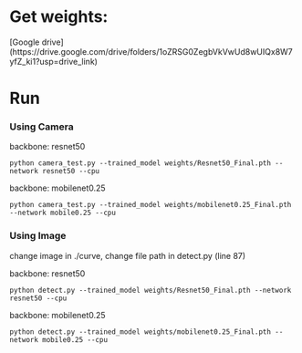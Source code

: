 <h1>Get weights: </h1>
[Google drive](https://drive.google.com/drive/folders/1oZRSG0ZegbVkVwUd8wUIQx8W7yfZ_ki1?usp=drive_link)

<h1>Run</h1>

<h3> Using Camera </h3>
backbone: resnet50

```
python camera_test.py --trained_model weights/Resnet50_Final.pth --network resnet50 --cpu
```

backbone: mobilenet0.25

```
python camera_test.py --trained_model weights/mobilenet0.25_Final.pth --network mobile0.25 --cpu
```

<h3> Using Image </h3>
change image in ./curve, change file path in detect.py (line 87)

backbone: resnet50

```
python detect.py --trained_model weights/Resnet50_Final.pth --network resnet50 --cpu
```

backbone: mobilenet0.25

```
python detect.py --trained_model weights/mobilenet0.25_Final.pth --network mobile0.25 --cpu
```
